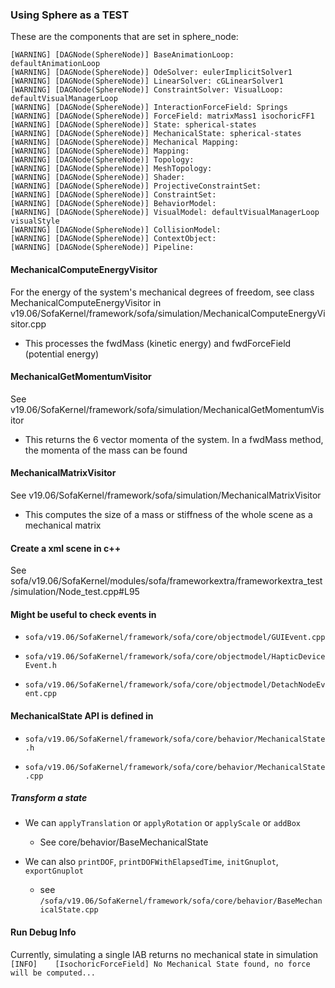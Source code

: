 ### Using Sphere as a TEST

These are the components that are set in sphere_node:

```
[WARNING] [DAGNode(SphereNode)] BaseAnimationLoop: defaultAnimationLoop
[WARNING] [DAGNode(SphereNode)] OdeSolver: eulerImplicitSolver1
[WARNING] [DAGNode(SphereNode)] LinearSolver: cGLinearSolver1
[WARNING] [DAGNode(SphereNode)] ConstraintSolver: VisualLoop: defaultVisualManagerLoop
[WARNING] [DAGNode(SphereNode)] InteractionForceField: Springs
[WARNING] [DAGNode(SphereNode)] ForceField: matrixMass1 isochoricFF1
[WARNING] [DAGNode(SphereNode)] State: spherical-states
[WARNING] [DAGNode(SphereNode)] MechanicalState: spherical-states
[WARNING] [DAGNode(SphereNode)] Mechanical Mapping:
[WARNING] [DAGNode(SphereNode)] Mapping:
[WARNING] [DAGNode(SphereNode)] Topology:
[WARNING] [DAGNode(SphereNode)] MeshTopology:
[WARNING] [DAGNode(SphereNode)] Shader:
[WARNING] [DAGNode(SphereNode)] ProjectiveConstraintSet:
[WARNING] [DAGNode(SphereNode)] ConstraintSet:
[WARNING] [DAGNode(SphereNode)] BehaviorModel:
[WARNING] [DAGNode(SphereNode)] VisualModel: defaultVisualManagerLoop visualStyle
[WARNING] [DAGNode(SphereNode)] CollisionModel:
[WARNING] [DAGNode(SphereNode)] ContextObject:
[WARNING] [DAGNode(SphereNode)] Pipeline:
```

#### MechanicalComputeEnergyVisitor
For the energy of the system's mechanical degrees of freedom, see class MechanicalComputeEnergyVisitor in v19.06/SofaKernel/framework/sofa/simulation/MechanicalComputeEnergyVisitor.cpp

- This processes the fwdMass (kinetic energy) and fwdForceField (potential energy)

#### MechanicalGetMomentumVisitor
See v19.06/SofaKernel/framework/sofa/simulation/MechanicalGetMomentumVisitor

- This returns the 6 vector momenta of the system. In a fwdMass method, the momenta of the mass can be found

#### MechanicalMatrixVisitor

See v19.06/SofaKernel/framework/sofa/simulation/MechanicalMatrixVisitor
- This computes the size of a mass or stiffness of the whole scene as a mechanical matrix

#### Create a xml scene in c++
See sofa/v19.06/SofaKernel/modules/sofa/frameworkextra/frameworkextra_test/simulation/Node_test.cpp#L95

#### Might be useful to check events in

+ `sofa/v19.06/SofaKernel/framework/sofa/core/objectmodel/GUIEvent.cpp`

+ `sofa/v19.06/SofaKernel/framework/sofa/core/objectmodel/HapticDeviceEvent.h`

+ `sofa/v19.06/SofaKernel/framework/sofa/core/objectmodel/DetachNodeEvent.cpp`

#### MechanicalState API is defined in

+ `sofa/v19.06/SofaKernel/framework/sofa/core/behavior/MechanicalState.h`

+ `sofa/v19.06/SofaKernel/framework/sofa/core/behavior/MechanicalState.cpp`

##### Transform a state

 + We can `applyTranslation` or `applyRotation`  or `applyScale` or `addBox`
     - See core/behavior/BaseMechanicalState

 + We can also `printDOF`, `printDOFWithElapsedTime`, `initGnuplot`, `exportGnuplot`
     - see `/sofa/v19.06/SofaKernel/framework/sofa/core/behavior/BaseMechanicalState.cpp`


#### Run Debug Info      
Currently, simulating a single IAB returns no mechanical state in simulation
`[INFO]    [IsochoricForceField] No Mechanical State found, no force will be computed...
`
